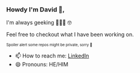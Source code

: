 ### Howdy I'm David 👋,

 I'm always geeking 🧑🏾‍💻 🤓 
 
 Feel free to checkout what I have been working on. 
 
<sub><sup> Spoiler alert some repos might be private, sorry 🙈</sup></sub>

- 📫 How to reach me: [LinkedIn](https://www.linkedin.com/in/david-lutta-797891ab/)
- 😄 Pronouns: HE/HIM

